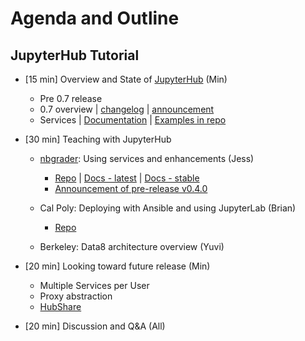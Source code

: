 # Agenda and Outline

## JupyterHub Tutorial

- [15 min] Overview and State of [JupyterHub](https://github.com/jupyterhub/jupyterhub) (Min)

    - Pre 0.7 release
    - 0.7 overview |
      [changelog](https://jupyterhub.readthedocs.io/en/latest/changelog.html) |
      [announcement](https://groups.google.com/forum/#!topic/jupyter/OHCW6UODQGE)
    - Services |
      [Documentation](https://jupyterhub.readthedocs.io/en/latest/services.html) |
      [Examples in repo](https://github.com/jupyterhub/jupyterhub/tree/master/examples)


- [30 min] Teaching with JupyterHub

    - [nbgrader](https://github.com/jupyter/nbgrader): Using services and enhancements (Jess)
        - [Repo](https://github.com/jupyter/nbgrader) |
          [Docs - latest](https://nbgrader.readthedocs.io/en/latest/) |
          [Docs - stable](https://nbgrader.readthedocs.io/en/stable/)
        - [Announcement of pre-release v0.4.0](https://groups.google.com/forum/#!searchin/jupyter/nbgrader%7Csort:date/jupyter/u4_EnS4Cr_4/JqHVyQPrFAAJ)
    - Cal Poly: Deploying with Ansible and using JupyterLab (Brian)
        - [Repo](https://github.com/jupyterhub/jupyterhub-deploy-teaching)

    - Berkeley: Data8 architecture overview (Yuvi)


- [20 min] Looking toward future release (Min)

    - Multiple Services per User
    - Proxy abstraction
    - [HubShare](https://github.com/jupyterhub/hubshare)


- [20 min] Discussion and Q&A (All)
